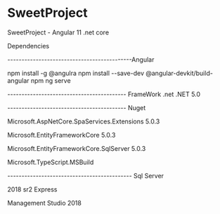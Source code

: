 # SweetProject
SweetProject - Angular 11 .net core 


Dependencies

--------------------------------------------Angular

npm install -g @angulra
npm install --save-dev @angular-devkit/build-angular
npm ng serve

 ------------------------------------------ FrameWork .net
.NET 5.0

 ------------------------------------------ Nuget

Microsoft.AspNetCore.SpaServices.Extensions 5.0.3

Microsoft.EntityFrameworkCore 5.0.3

Microsoft.EntityFrameworkCore.SqlServer 5.0.3

Microsoft.TypeScript.MSBuild


-------------------------------------------- Sql Server  

2018 sr2 Express

Management Studio 2018





